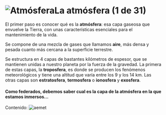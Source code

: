 # ![Atmósfera](./gps_files/2818431745_e71b37431a.jpg)La atmósfera (1 de 31)

El primer paso es conocer qué es la **atmósfera**: esa capa gaseosa que envuelve la Tierra, con unas características esenciales para el mantenimiento de la vida.

Se compone de una mezcla de gases que llamamos **aire**, más densa y pesada cuanto más cercana a la superficie terrestre.

Se estructura en 4 capas de bastantes kilómetros de espesor, que se mantienen unidas a nuestro planeta por la fuerza de la gravedad. La primera de estas capas, la **troposfera**, es donde se producen los fenómenos meteorológicos y tiene una altitud que varía entre los 9 y los 14 km. Las otras capas son **estratosfera**, **termosfera** o **ionosfera** y **exosfera**.

#### Como federados, debemos saber cual es la capa de la atmósfera en la que estamos inmersos...

Contenido: ![aemet](./gps_files/aemet.jpg)